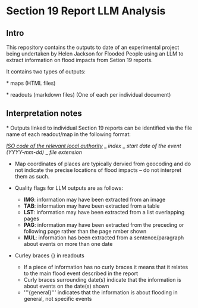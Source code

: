 # Section 19 Report LLM Analysis

## Intro

This repository contains the outputs to date of an experimental project being undertaken by Helen Jackson for Flooded People using an LLM to extract information on flood impacts from Setion 19 reports.

It contains two types of outputs:

* maps (HTML files)

* readouts (markdown files)
(One of each per individual document)

## Interpretation notes
* Outputs linked to individual Section 19 reports can be identified via the file name of each readout/map in the following format:

   [*ISO code of the relevant local authority*](https://www.iso.org/obp/ui#iso:code:3166:GB) _ *index* _ *start date of the event (YYYY-mm-dd)* _ *file extension*

* Map coordinates of places are typically dervied from geocoding and do not indicate the precise locations of flood impacts – do not interpret them as such.

* Quality flags for LLM outputs are as follows:
  * **IMG**: information may have been extracted from an image
  * **TAB**: information may have been extracted from a table
  * **LST**: information may have been extracted from a list overlapping pages 
  * **PAG**: information may have been extracted from the preceding or following page rather than the page nmber shown
  * **MUL**: information has been extracted from a sentence/paragraph about events on more than one date

* Curley braces {} in readouts
  * If a piece of information has no curly braces it means that it relates to the main flood event described in the report
  * Curly braces surrounding date(s) indicate that the information is about events on the date(s) shown
  * '''{general}''' indicates that the information is about flooding in general, not specific events
